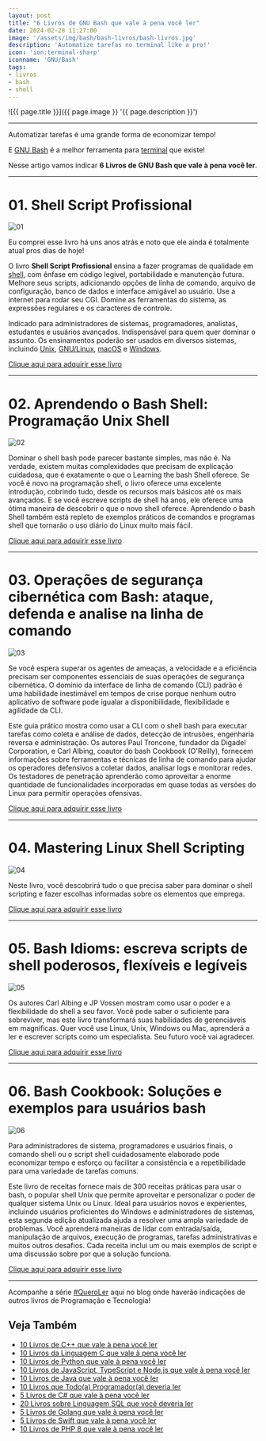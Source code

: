 ```yaml
---
layout: post
title: "6 Livros de GNU Bash que vale à pena você ler"
date: 2024-02-28 11:27:00
image: '/assets/img/bash/bash-livros/bash-livros.jpg'
description: 'Automatize tarefas no terminal like a pro!'
icon: 'ion:terminal-sharp'
iconname: 'GNU/Bash'
tags:
- livros
- bash
- shell
---
```


![{{ page.title }}]({{ page.image }} '{{ page.description }}')

---

Automatizar tarefas é uma grande forma de economizar tempo!

E [GNU Bash](https://terminalroot.com.br/tags#bash) é a melhor ferramenta para [terminal](https://terminalroot.com.br/tags#terminal) que existe!

Nesse artigo vamos indicar **6 Livros de GNU Bash que vale à pena você ler**.

---

# 01. Shell Script Profissional
![01](/assets/img/bash/bash-livros/01.jpg) 

Eu comprei esse livro há uns anos atrás e noto que ele ainda é totalmente atual pros dias de hoje!

O livro **Shell Script Profissional** ensina a fazer programas de qualidade em [shell](https://terminalroot.com.br/shell), com ênfase em código legível, portabilidade e manutenção futura. Melhore seus scripts, adicionando opções de linha de comando, arquivo de configuração, banco de dados e interface amigável ao usuário. Use a internet para rodar seu CGI. Domine as ferramentas do sistema, as expressões regulares e os caracteres de controle.

Indicado para administradores de sistemas, programadores, analistas, estudantes e usuários avançados. Indispensável para quem quer dominar o assunto. Os ensinamentos poderão ser usados em diversos sistemas, incluindo [Unix](https://terminalroot.com.br/tags#unix), [GNU/Linux](https://terminalroot.com.br/tags#gnulinux), [macOS](https://terminalroot.com.br/tags#macos) e [Windows](https://terminalroot.com.br/tags#windows).

<a href="https://www.amazon.com.br/Script-Profissional-Aurelio-Marinho-Jargas/dp/8575221523/?&_encoding=UTF8&tag=marcoscpp-20&linkCode=ur2&linkId=d12bf014c28e1d2bf43f3e7d5acd9b71&camp=1789&creative=9325" class="btn btn-danger btn-lg">Clique aqui para adquirir esse livro</a>

---

# 02. Aprendendo o Bash Shell: Programação Unix Shell
![02](/assets/img/bash/bash-livros/02.jpg) 

Dominar o shell bash pode parecer bastante simples, mas não é. Na verdade, existem muitas complexidades que precisam de explicação cuidadosa, que é exatamente o que o Learning the bash Shell oferece. Se você é novo na programação shell, o livro oferece uma excelente introdução, cobrindo tudo, desde os recursos mais básicos até os mais avançados. E se você escreve scripts de shell há anos, ele oferece uma ótima maneira de descobrir o que o novo shell oferece. Aprendendo o bash Shell também está repleto de exemplos práticos de comandos e programas shell que tornarão o uso diário do Linux muito mais fácil.

<a href="https://www.amazon.com.br/Learning-bash-Shell-Cameron-Newham/dp/0596009658/?&_encoding=UTF8&tag=marcoscpp-20&linkCode=ur2&linkId=fad1f9865c96873077ae8264c6ac6a91&camp=1789&creative=9325" class="btn btn-warning btn-lg">Clique aqui para adquirir esse livro</a>

---

# 03. Operações de segurança cibernética com Bash: ataque, defenda e analise na linha de comando
![03](/assets/img/bash/bash-livros/03.jpg) 

Se você espera superar os agentes de ameaças, a velocidade e a eficiência precisam ser componentes essenciais de suas operações de segurança cibernética. O domínio da interface de linha de comando (CLI) padrão é uma habilidade inestimável em tempos de crise porque nenhum outro aplicativo de software pode igualar a disponibilidade, flexibilidade e agilidade da CLI.

Este guia prático mostra como usar a CLI com o shell bash para executar tarefas como coleta e análise de dados, detecção de intrusões, engenharia reversa e administração. Os autores Paul Troncone, fundador da Digadel Corporation, e Carl Albing, coautor do bash Cookbook (O'Reilly), fornecem informações sobre ferramentas e técnicas de linha de comando para ajudar os operadores defensivos a coletar dados, analisar logs e monitorar redes. Os testadores de penetração aprenderão como aproveitar a enorme quantidade de funcionalidades incorporadas em quase todas as versões do Linux para permitir operações ofensivas.

<a href="https://www.amazon.com.br/Rapid-Cybersecurity-Ops-Paul-Troncore/dp/1492041319/?&_encoding=UTF8&tag=marcoscpp-20&linkCode=ur2&linkId=61f8b55140e58948615f1e2c984674ea&camp=1789&creative=9325" class="btn btn-success btn-lg">Clique aqui para adquirir esse livro</a>

---

# 04. Mastering Linux Shell Scripting
![04](/assets/img/bash/bash-livros/04.jpg) 

Neste livro, você descobrirá tudo o que precisa saber para dominar o shell scripting e fazer escolhas informadas sobre os elementos que emprega.

<a href="https://www.amazon.com.br/Mastering-Linux-Shell-Scripting-Second/dp/1788990552/?&_encoding=UTF8&tag=marcoscpp-20&linkCode=ur2&linkId=a49f3f3a16cc381d633170838cc7da8b&camp=1789&creative=9325" class="btn btn-primary btn-lg">Clique aqui para adquirir esse livro</a>

---

# 05. Bash Idioms: escreva scripts de shell poderosos, flexíveis e legíveis
![05](/assets/img/bash/bash-livros/05.jpg) 

Os autores Carl Albing e JP Vossen mostram como usar o poder e a flexibilidade do shell a seu favor. Você pode saber o suficiente para sobreviver, mas este livro transformará suas habilidades de gerenciáveis em magníficas. Quer você use Linux, Unix, Windows ou Mac, aprenderá a ler e escrever scripts como um especialista. Seu futuro você vai agradecer.

<a href="https://www.amazon.com.br/Bash-Idioms-Powerful-Flexible-Readable/dp/1492094757/?&_encoding=UTF8&tag=marcoscpp-20&linkCode=ur2&linkId=8ad6a9906d2edacca387ee579e73439f&camp=1789&creative=9325" class="btn btn-info btn-lg">Clique aqui para adquirir esse livro</a>

---

# 06. Bash Cookbook: Soluções e exemplos para usuários bash
![06](/assets/img/bash/bash-livros/06.jpg) 

Para administradores de sistema, programadores e usuários finais, o comando shell ou o script shell cuidadosamente elaborado pode economizar tempo e esforço ou facilitar a consistência e a repetibilidade para uma variedade de tarefas comuns. 

Este livro de receitas fornece mais de 300 receitas práticas para usar o bash, o popular shell Unix que permite aproveitar e personalizar o poder de qualquer sistema Unix ou Linux. Ideal para usuários novos e experientes, incluindo usuários proficientes do Windows e administradores de sistemas, esta segunda edição atualizada ajuda a resolver uma ampla variedade de problemas. Você aprenderá maneiras de lidar com entrada/saída, manipulação de arquivos, execução de programas, tarefas administrativas e muitos outros desafios. Cada receita inclui um ou mais exemplos de script e uma discussão sobre por que a solução funciona.

<a href="https://www.amazon.com.br/bash-Cookbook-Solutions-Examples-English-ebook/dp/B076TZTYMR/?&_encoding=UTF8&tag=marcoscpp-20&linkCode=ur2&linkId=dbb3ba84ae6ce7fcda1b289f2d0af84f&camp=1789&creative=9325" class="btn btn-custom btn-lg">Clique aqui para adquirir esse livro</a>


---

Acompanhe a série [#QueroLer](https://terminalroot.com.br/tags#livros) aqui no blog onde haverão indicações de outros livros de Programação e Tecnologia!

## Veja Também

+ [10 Livros de C++ que vale à pena você ler](https://terminalroot.com.br/2022/03/10-livros-de-cpp-que-vale-a-pena-voce-ler.html)
+ [10 Livros da Linguagem C que vale à pena você ler](https://terminalroot.com.br/2022/09/10-livros-da-linguagem-c-que-vale-a-pena-voce-ler.html)
+ [10 Livros de Python que vale à pena você ler](https://terminalroot.com.br/2022/09/10-livros-de-python-que-vale-a-pena-voce-ler.html)
+ [10 Livros de JavaScript, TypeScript e Node.js que vale à pena você ler](https://terminalroot.com.br/2022/09/10-livros-de-javascript-typescript-e-nodejs-que-vale-a-pena-voce-ler.html)
+ [10 Livros de Java que vale à pena você ler](https://terminalroot.com.br/2022/11/10-livros-de-java-que-vale-a-pena-voce-ler.html)
+ [10 Livros que Todo(a) Programador(a) deveria ler](https://terminalroot.com.br/2022/12/10-livros-que-todoa-programadora-deveria-ler.html)
+ [5 Livros de C# que vale à pena você ler](https://terminalroot.com.br/2023/01/5-livros-de-csharp-que-vale-a-pena-voce-ler.html)
+ [20 Livros sobre Linguagem SQL que você deveria ler](https://terminalroot.com.br/2023/05/20-livros-sobre-linguagem-sql-que-voce-deveria-ler.html)
+ [5 Livros de Golang que vale à pena você ler](https://terminalroot.com.br/2023/09/5-livros-de-golang-que-vale-a-pena-voce-ler.html)
+ [5 Livros de Swift que vale à pena você ler](https://terminalroot.com.br/2024/02/5-livros-de-swift-que-vale-a-pena-voce-ler.html)
+ [10 Livros de PHP 8 que vale à pena você ler](https://terminalroot.com.br/2024/02/5-livros-de-php-8-que-vale-a-pena-voce-ler.html)

